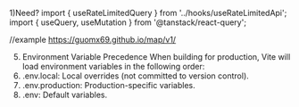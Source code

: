 1)Need? import { useRateLimitedQuery } from '../hooks/useRateLimitedApi';
        import { useQuery, useMutation } from '@tanstack/react-query';

//example
https://guomx69.github.io/map/v1/

5. Environment Variable Precedence
When building for production, Vite will load environment variables in the following order:
1. .env.local: Local overrides (not committed to version control).
2. .env.production: Production-specific variables.
3. .env: Default variables.